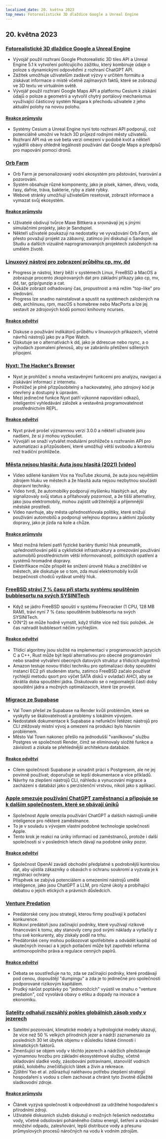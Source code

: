 ```yaml
---
localized_date: 20. května 2023
top_news: Fotorealistické 3D dlaždice Google a Unreal Engine
---
```


## 20. května 2023

### [Fotorealistické 3D dlaždice Google a Unreal Engine](https://nilsbakker.nl/portfolio/3d-tiles/)

- Vývojář použil rozhraní Google Photorealistic 3D tiles API a Unreal Engine 5.1 k vytvoření pohlcujícího zážitku, který kombinuje údaje o poloze s dynamickými odpověďmi z rozhraní ChatGPT API.
- Zážitek umožňuje uživatelům zadávat výzvy v určitém formátu a získávat informace o místě včetně zajímavých faktů, které se zobrazují ve 3D textu ve virtuálním světě.
- Vývojář použil rozhraní Google Maps API a platformu Cesium k získání údajů o poloze a geometrii a vytvořil chytrý portálový mechanismus využívající částicový systém Niagara k přechodu uživatele z jeho aktuální polohy na novou polohu.

#### [Reakce průmyslu](http://news.ycombinator.com/item?id=36000631)

- Systémy Cesium a Unreal Engine nyní toto rozhraní API podporují, což potenciálně umožní ve hrách 3D průjezd rodnými městy uživatelů.
- Rozhraní API má ve své beta verzi omezení v podobě kvót a někteří vyjádřili obavy ohledně legálnosti používání dat Google Maps a předpisů pro mapování pomocí dronů.

### [Orb Farm](https://orb.farm/)

- Orb Farm je personalizovaný vodní ekosystém pro pěstování, tvarování a pozorování.
- Systém obsahuje různé komponenty, jako je písek, kámen, dřevo, voda, řasy, dafnie, tráva, bakterie, ryby a zlaté rybky.
- Webové stránky umožňují uživatelům resetovat, zobrazit informace a vymazat svůj ekosystém.

#### [Reakce průmyslu](http://news.ycombinator.com/item?id=35999835)

- Uživatelé obdivují tvůrce Maxe Bittkera a srovnávají jej s jinými simulačními projekty, jako je Sandspiel.
- Někteří uživatelé poukazují na nedostatky ve vyvažování Orb.Farm, ale přesto považují projekt za zábavný, zatímco jiní diskutují o Sandspiel Studiu a dalších vizuálně naprogramovaných projektech založených na umělém životě.

### [Linuxový nástroj pro zobrazení průběhu cp, mv, dd](https://github.com/Xfennec/progress)

- Progress je nástroj, který běží v systémech Linux, FreeBSD a MacOS a zobrazuje procento zkopírovaných dat pro základní příkazy jako cp, mv, dd, tar, gzip/gunzip a cat.
- Dokáže zobrazit odhadovaný čas, propustnost a má režim "top-like" pro sledování.
- Progress lze snadno nainstalovat a spustit na systémech založených na deb, archlinuxu, rpm, macOS s homebrew nebo MacPorts a lze jej sestavit ze zdrojových kódů pomocí knihovny ncurses.

#### [Reakce odvětví](http://news.ycombinator.com/item?id=36000407)

- Diskuse o používání indikátorů průběhu v linuxových příkazech, včetně návrhů nástrojů jako pv a Pipe Watch.
- Diskutuje se o alternativách k dd, jako je ddrescue nebo rsync, a o výhodách zpomalení přenosů, aby se zabránilo přetížení sdílených připojení.

### [Nyxt: The Hacker's Browser](https://nyxt.atlas.engineer/)

- Nyxt je prohlížeč s mnoha vestavěnými funkcemi pro analýzu, navigaci a získávání informací z internetu.
- Prohlížeč je plně přizpůsobitelný a hackovatelný, jeho zdrojový kód je otevřený a dostupný k úpravám.
- Mezi jedinečné funkce Nyxt patří výkonné napovídání odkazů, inteligentní vyhledávání záložek a vestavěná programovatelnost prostřednictvím REPL.

#### [Reakce odvětví](http://news.ycombinator.com/item?id=36006423)

- Nyxt právě prošel významnou verzí 3.0.0 a někteří uživatelé jsou nadšeni, že si ji mohou vyzkoušet.
- Vývojáři se snaží vytvářet modulární prohlížeče s rozhraním API pro automatizaci a přizpůsobení, které umožňují větší svobodu a kontrolu než tradiční prohlížeče.

### [Města nejsou hlasitá: Auta jsou hlasitá (2021) [video]](https://www.youtube.com/watch?v=CTV-wwszGw8)

- Video sdílené kanálem Vox na YouTube zkoumá, že auta jsou největším zdrojem hluku ve městech a že hlasitá auta nejsou nezbytnou součástí dopravní techniky.
- Video tvrdí, že automobilky podporují myšlenku hlasitých aut, aby signalizovaly svůj status a přitahovaly pozornost, a že tišší alternativy, jako jsou elektromobily, mohou zajistit udržitelnější a příjemnější městské prostředí.
- Video navrhuje, aby města upřednostňovala politiky, které snižují používání automobilů a podporují veřejnou dopravu a aktivní způsoby dopravy, jako je jízda na kole a chůze.

#### [Reakce průmyslu](http://news.ycombinator.com/item?id=35999950)

- Mezi možná řešení patří fyzické bariéry tlumící hluk pneumatik, upřednostňování pěší a cyklistické infrastruktury a omezování používání automobilů prostřednictvím větší informovanosti, politických opatření a systémů hromadné dopravy.
- Elektrifikace může přispět ke snížení úrovně hluku a znečištění ve městech, ale diskutuje se o tom, zda musí elektromobily kvůli bezpečnosti chodců vydávat umělý hluk.

### [FreeBSD stráví 7 % času při startu systému spuštěním bubblesortu na svých SYSINITech](https://twitter.com/cperciva/status/1659558311920914432)

- Když se jádro FreeBSD spouští v systému Firecracker (1 CPU, 128 MB RAM), tráví nyní 7 % času spouštěním bubblesortu na svých SYSINITech.
- O(N^2) se může hodně vymstít, když třídíte více než tisíc položek. Je čas nahradit bubblesort něčím rychlejším.

#### [Reakce odvětví](http://news.ycombinator.com/item?id=36002574)

- Třídicí algoritmy jsou složité na implementaci v programovacích jazycích C a C++, Rust může být lepší alternativou pro obecné programování nebo snadné vytváření obecných datových struktur a třídicích algoritmů
- Amazon testuje novou třídicí techniku pro optimalizaci doby spouštění instancí EC2 při studeném startu, zatímco FreeBSD začalo používat rychlejší metodu qsort pro výčet SATA disků v ovladači AHCI, aby se zkrátila doba spouštění jádra. Diskutovalo se o nejpomalejší části doby spouštění jádra a možných optimalizacích, které lze provést.

### [Migrace ze Supabase](https://blog.val.town/blog/migrating-from-supabase)

- Val Town přešel ze Supabase na Render kvůli problémům, které se vyskytly se škálovatelností a problémy s lokálním vývojem.
- Nedostatek dokumentace k Supabase a nefunkční řetězec nástrojů pro CLI ztěžovaly místní vývoj a omezení na produkci bylo hlavním problémem.
- Město Val Town nakonec přešlo na jednodušší "vanilkovou" službu Postgres ve společnosti Render, čímž se eliminovaly složité funkce a závislosti a získala se přehlednější architektura databáze.

#### [Reakce odvětví](http://news.ycombinator.com/item?id=36004925)

- Cílem společnosti Supabase je usnadnit práci s Postgresem, ale ne jej povinně používat; doporučuje se lepší dokumentace a více příkladů.
- Návrhy na zlepšení nástrojů CLI, náhledu a vynucování migrace a zacházení s databází jako s perzistenční vrstvou, nikoli jako s aplikací.

### [Apple omezuje používání ChatGPT zaměstnanci a připojuje se k dalším společnostem, které se obávají úniků](https://www.wsj.com/articles/apple-restricts-use-of-chatgpt-joining-other-companies-wary-of-leaks-d44d7d34)

- Společnost Apple omezila používání ChatGPT a dalších nástrojů umělé inteligence pro některé zaměstnance.
- To je v souladu s vývojem vlastní podobné technologie společnosti Apple.
- Tento krok je reakcí na úniky informací od zaměstnanců, protože i další společnosti si v posledních letech dávají na podobné úniky pozor.

#### [Reakce odvětví](http://news.ycombinator.com/item?id=36000079)

- Společnost OpenAI zavádí obchodní předplatné s podrobnější kontrolou dat, aby ujistila zákazníky o obavách o ochranu soukromí a vyzvala je k registraci ochrany
- Příspěvek se zabývá potenciálem a omezeními nástrojů umělé inteligence, jako jsou ChatGPT a LLM, pro různé úkoly a probíhající debatou o jejich etických a právních důsledcích.

### [Venture Predation](https://papers.ssrn.com/sol3/papers.cfm?abstract_id=4437360)

- Predátorské ceny jsou strategií, kterou firmy používají k potlačení konkurence.
- Rizikoví predátoři jsou začínající podniky, které využívají rizikové financování k tomu, aby stanovily ceny pod svými náklady a vytlačily z trhu své konkurenty, aby získaly podíl na trhu.
- Predátorské ceny mohou poškozovat spotřebitele a odvádět kapitál od skutečných inovací a k jejich potlačení může být zapotřebí reforma antimonopolního práva a regulace cenných papírů.

#### [Reakce odvětví](http://news.ycombinator.com/item?id=36003096)

- Debata se soustřeďuje na to, zda se začínající podniky, které prodávají pod cenou, dopouštějí "dumpingu" a zda je to jedinečné pro společnosti podporované rizikovým kapitálem.
- Prudký nárůst poptávky po "jednorožcích" vyústil ve snahu o "venture predation", což vyvolává obavy o etiku a dopady na inovace a ekonomiku.

### [Satelity odhalují rozsáhlý pokles globálních zásob vody v jezerech](https://www.science.org/doi/10.1126/science.abo2812)

- Satelitní pozorování, klimatické modely a hydrologické modely ukazují, že více než 50 % velkých přírodních jezer a nádrží zaznamenalo za posledních 30 let úbytek objemu v důsledku lidské činnosti i klimatických faktorů.
- Zmenšující se objem vody v těchto jezerech a nádržích představuje významnou hrozbu pro základní ekosystémové služby, včetně skladování sladké vody, zásobování potravinami, stanovišť vodních ptáků, koloběhu znečišťujících látek a živin a rekreace.
- Zjištění Yao et al. zdůrazňují naléhavou potřebu zlepšení strategií hospodaření s vodou s cílem zachovat a chránit tyto životně důležité sladkovodní zdroje.

#### [Reakce průmyslu](http://news.ycombinator.com/item?id=35999438)

- Článek vyzývá společnosti k odpovědnosti za udržitelné hospodaření s přírodními zdroji.
- Uživatelé diskusních služeb diskutují o možných řešeních nedostatku vody, včetně odsolování poháněného čistou energií, šetření a snižování množství odpadu, zalesňování, lepší distribuce vody a přesunu průmyslových procesů náročných na vodu k vodním zdrojům.
